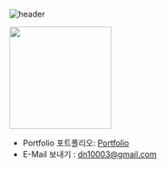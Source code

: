 ![header](https://capsule-render.vercel.app/api?type=waving&color=7F7FD5&text=%20Abel%20%20&height=200&fontSize=90&fontColor=ffffff)

<a href="https://github.com/kdn0325"><img align="center" style="height:180px" src="https://github-readme-stats.vercel.app/api/top-langs/?username=kdn0325&layout=compact&hide_border=true&bg_color=30,91eae4,86A8E7&title_color=fff&text_color=fff" /></a> 


- Portfolio 포트폴리오: [Portfolio](https://portfolio-abel.netlify.app)
- E-Mail 보내기 : dn10003@gmail.com
